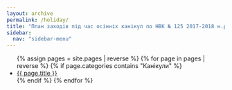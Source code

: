 ```yaml
---
layout: archive
permalink: /holiday/
title: "План заходів під час осінніх канікул по НВК № 125 2017-2018 н.р."
sidebar:
  nav: "sidebar-menu"
---
```


<ul>
  {% assign pages = site.pages | reverse %}
  {% for page in pages | reverse %}
    {% if page.categories contains "Канікули" %}
      <li><a href="{{ page.url }}">{{ page.title }}</a></li>
    {% endif %}
  {% endfor %}
</ul>